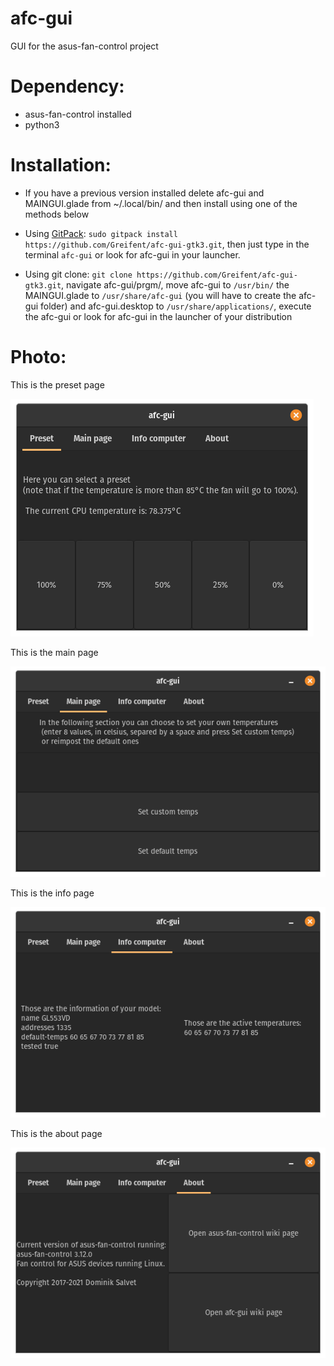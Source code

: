 # afc-gui
GUI for the asus-fan-control project

# Dependency:
* asus-fan-control installed
* python3


# Installation:
 * If you have a previous version installed delete afc-gui and MAINGUI.glade from ~/.local/bin/ and then install using one of the methods below

 * Using [GitPack](https://github.com/dominiksalvet/gitpack): `sudo gitpack install https://github.com/Greifent/afc-gui-gtk3.git`, then just type in the terminal `afc-gui` or look for afc-gui in your launcher.

 * Using git clone: `git clone https://github.com/Greifent/afc-gui-gtk3.git`, navigate afc-gui/prgm/, move afc-gui to `/usr/bin/` the MAINGUI.glade to `/usr/share/afc-gui` (you will have to create the afc-gui folder) and afc-gui.desktop to `/usr/share/applications/`, execute the afc-gui or look for afc-gui in the launcher of your distribution

# Photo:

This is the preset page

![](images/Preset.png)

This is the main page

![](images/Mainpage.png)

This is the info page

![](images/Infopc.png)

This is the about page

![](images/About.png)
